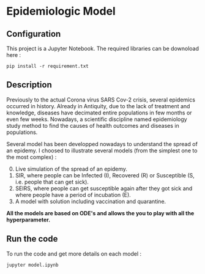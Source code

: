 # Epidemiologic Model

## Configuration

This project is a Jupyter Notebook. The required libraries can be downoload here :
```
pip install -r requirement.txt  
```

## Description

Previously to the actual Corona virus SARS Cov-2 crisis, several epidemics occurred in history. Already in Antiquity, due to the lack of treatment and knowledge, diseases have decimated entire populations in few months or even few weeks. Nowadays, a scientific discipline named epidemiology study method to find the causes of health outcomes and diseases in populations.  

Several model has been developped nowadays to understand the spread of an epidemy. I choosed to illustrate several models (from the simplest one to the most complex) :  

0. Live simulation of the spread of an epidemy.
1. SIR, where people can be Infected (I), Recovered (R) or Susceptible (S, i.e. people that can get sick).
2. SEIRS, where people can get susceptible again after they got sick and where people have a period of incubation (E).
3. A model with solution including vaccination and quarantine.

**All the models are based on ODE's and allows the you to play with all the hyperparameter.**

## Run the code

To run the code and get more details on each model :
```
jupyter model.ipynb
```